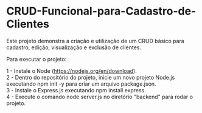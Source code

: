 # CRUD-Funcional-para-Cadastro-de-Clientes  
Este projeto demonstra a criação e utilização de um CRUD básico para cadastro, edição, visualização e exclusão de clientes.  

Para executar o projeto:  

1 - Instale o Node (https://nodejs.org/en/download).  
2 - Dentro do repositório do projeto, inicie um novo projeto Node.js executando npm init -y para criar um arquivo package.json.  
3 - Instale o Express.js executando npm install express.  
4 - Execute o comando node server.js no diretório "backend" para rodar o projeto.  
